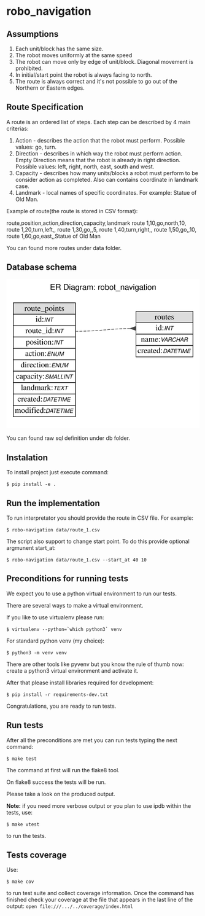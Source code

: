 # robo_navigation

## Assumptions

 1. Each unit/block has the same size.
 2. The robot moves uniformly at the same speed
 3. The robot can move only by edge of unit/block. Diagonal movement is prohibited.
 4. In initial/start point the robot is always facing to north.
 5. The route is always correct and it's not possible to go out of the Northern or Eastern edges.

## Route Specification

A route is an ordered list of steps.
Each step can be described by 4 main criterias:

 1. Action - describes the action that the robot must perform. Possible values: go, turn.
 2. Direction - describes in which way the robot must perform action. Empty Direction means that the robot is already in right direction. Possible values: left, right, north, east, south and west.
 3. Capacity - describes how many units/blocks a robot must perform to be consider action as completed. Also can contains coordinate in landmark case.
 3. Landmark - local names of specific coordinates. For example: Statue of Old Man.

 Example of route(the route is stored in CSV format):

route,position,action,direction,capacity,landmark
route 1,10,go,north,10,
route 1,20,turn,left,,
route 1,30,go,,5,
route 1,40,turn,right,,
route 1,50,go,,10,
route 1,60,go,east,,Statue of Old Man

You can found more routes under data folder.

## Database schema

![Infrastructure of the service](https://github.com/AlexLisovoy/robo_navigation/blob/master/db.svg)

You can found raw sql definition under db folder.

## Instalation

To install project just execute command:

```
$ pip install -e .
```

## Run the implementation

To run interpretator you should provide the route in CSV file. For example:

```
$ robo-navigation data/route_1.csv
```

The script also support to change start point. To do this provide optional argmunent start_at:

```
$ robo-navigation data/route_1.csv --start_at 40 10
```

## Preconditions for running tests

We expect you to use a python virtual environment to run our tests.

There are several ways to make a virtual environment.

If you like to use virtualenv please run:

```
$ virtualenv --python=`which python3` venv
```

For standard python venv (my choice):

```
$ python3 -m venv venv
```

There are other tools like pyvenv but you know the rule of thumb now: create a python3 virtual environment and activate it.

After that please install libraries required for development:

```
$ pip install -r requirements-dev.txt
```

Congratulations, you are ready to run tests.


## Run tests

After all the preconditions are met you can run tests typing the next command:

```
$ make test
```

The command at first will run the flake8 tool.

On flake8 success the tests will be run.

Please take a look on the produced output.

**Note:** if you need more verbose output or you plan to use ipdb within the tests, use:

```
$ make vtest
```

to run the tests.


## Tests coverage

Use:

```
$ make cov
```

to run test suite and collect coverage information. Once the command has finished check your coverage at the file that appears in the last line of the output:
`open file:///.../../coverage/index.html`

